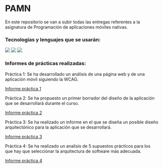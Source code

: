 # PAMN

En este repositorio se van a subir todas las entregas referentes a la asignatura de Programación de aplicaciones móviles nativas.

### Tecnologías y lenguajes que se usarán:

<img src="https://img.shields.io/badge/-Kotlin-0095D5?style=flat&logo=Kotlin&logoColor=white">
<img src="https://img.shields.io/badge/-Android-3DDC84?style=flat&logo=Android&logoColor=white">
<img src="https://img.shields.io/badge/-Figma-F76E5F?style=flat&logo=Figma&logoColor=white">

### Informes de prácticas realizadas:
Práctica 1: Se ha desarrollado un análisis de una página web y de una aplicación móvil siguiendo la WCAG.

[Informe práctica 1](https://github.com/anaMJimenezPerez/PAMN/blob/main/Accesibilidad_Web_Ana_Maria_Jimenez_Perez.pdf)

Práctica 2: Se ha propuesto un primer borrador del diseño de la aplicación que se desarrollará durante el curso.

[Informe práctica 2](https://github.com/anaMJimenezPerez/PAMN/blob/main/Practica_2_PAMN.pdf)

Práctica 3: Se ha realizado un informe en el que se diseña un posible diseño arquitectónico para la aplicación que se desarrollará.

[Informe práctica 3](https://github.com/anaMJimenezPerez/PAMN/blob/main/Practica_3_PAMN.pdf)

Práctica 4: Se ha realizado un analisis de 5 supuestos prácticos para los que hay que seleccionar la arquitectura de software más adecuada.

[Informe práctica 4](https://github.com/anaMJimenezPerez/PAMN/blob/main/Practica_4_AnaJimenez.pdf)
